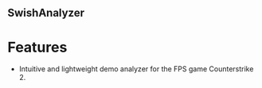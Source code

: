 ## SwishAnalyzer

# Features
- Intuitive and lightweight demo analyzer for the FPS game Counterstrike 2. 

